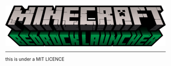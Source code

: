 ![SHORTCUT OS logo](https://raw.githubusercontent.com/BedrockLauncher/BedrockLauncher.GitHub.io/main/src/assets/images/logos/logo.png)

---

this is under a MIT LICENCE 
